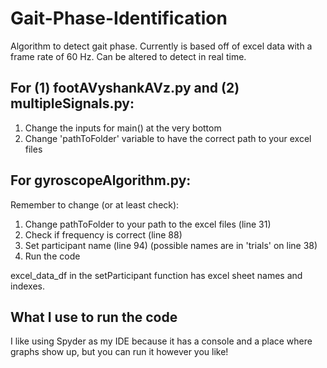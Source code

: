 # Gait-Phase-Identification

Algorithm to detect gait phase. Currently is based off of excel data with a frame rate of 60 Hz.
Can be altered to detect in real time. 

## For (1) footAVyshankAVz.py and (2) multipleSignals.py:

1. Change the inputs for main() at the very bottom
2. Change 'pathToFolder' variable to have the correct path to your excel files

## For gyroscopeAlgorithm.py:

Remember to change (or at least check):
1. Change pathToFolder to your path to the excel files (line 31)
2. Check if frequency is correct (line 88)
3. Set participant name (line 94) (possible names are in 'trials' on line 38)
4. Run the code

excel_data_df in the setParticipant function has excel sheet names and indexes.


## What I use to run the code
I like using Spyder as my IDE because it has a console and a place where graphs show up, but you can run it however you like!
